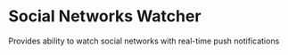 # Social Networks Watcher
Provides ability to watch social networks with real-time push notifications
